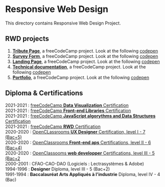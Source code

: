 # Responsive Web Design
This directory contains Responsive Web Design Project.
## RWD projects
1. [**Tribute Page**](https://github.com/s-manguy/projects/tree/main/RWD/fcc-01-tribute-page), a freeCodeCamp project. Look at the following [codepen](https://codepen.io/s-manguy/full/PobmXOR)
2. [**Survey Form**](https://github.com/s-manguy/projects/tree/main/RWD/fcc-02-survey-form), a freeCodeCamp project. Look at the following [codepen](https://codepen.io/s-manguy/full/NWbgNYP)
3. [**Landing Page**](https://github.com/s-manguy/projects/tree/main/RWD/fcc-03-landing-page), a freeCodeCamp project. Look at the following [codepen](https://codepen.io/s-manguy/full/BaQGKmx)
4. [**Technical documentation**](https://github.com/s-manguy/projects/tree/main/RWD/fcc-04-technical-documentation), a freeCodeCamp project. Look at the following [codepen](https://codepen.io/s-manguy/full/bGBjwvx)
5. [**Portfolio**](https://github.com/s-manguy/projects/tree/main/RWD/fcc-05-portfolio), a freeCodeCamp project. Look at the following [codepen](https://codepen.io/s-manguy/full/KKapbzd)


## Diploma & Certifications
2021-2021 : [freeCodeCamp **Data Visualization** Certification](https://www.freecodecamp.org/fcc3ab085a4-3e2d-4160-a445-50914111cc0d)  
2021-2021 : [freeCodeCamp **Front-end Libraries** Certification](https://www.freecodecamp.org/fcc3ab085a4-3e2d-4160-a445-50914111cc0d)  
2021-2021 : [freeCodeCamp **JavaScript algorythms and Data Structures** Certification](https://www.freecodecamp.org/fcc3ab085a4-3e2d-4160-a445-50914111cc0d)  
2021-2021 : [freeCodeCamp **RWD** Certification](https://www.freecodecamp.org/fcc3ab085a4-3e2d-4160-a445-50914111cc0d)  
2020-2020 : [OpenCLassrooms **UX Designer** Certification, level I - 7 (Bac+5)](https://github.com/s-manguy/diploma/tree/main/UX-DESIGN#ux-designer-course--formation-ux-designer-level-i-7-bac--5)  
2020-2020 : [OpenClassrooms **Front-end aps** Certifications, level II - 6 (Bac+4)](https://github.com/s-manguy/diploma/tree/main/FRONT-END#front-end-apps-developer-course--formation-d%C3%A9veloppeur-front-end-level-ii-6-bac--4)  
2020-2020 : [OpenClassooms **web developper** Certifications, level III - 5 (Bac+2](https://github.com/s-manguy/diploma/tree/main/WEB-DEVELOPPER#web-developer-course--formation-d%C3%A9veloppeur-web-level-iii-5-bac--2)   
2000-2001 : CFAO-CAO-DAO  (Logiciels : Lectrasystèmes & Adobe)  
1994-1996 : **Designer** Diploma, level III - 5 (Bac+2)  
1991-1994 : **Baccalauréat Arts Appliqués à l'industrie** Diploma, level IV - 4 (Bac)  
